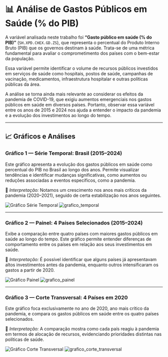 # 📊 Análise de Gastos Públicos em Saúde (% do PIB)

A variável analisada neste trabalho foi **“Gasto público em saúde (% do PIB)”** (`SH.XPD.CHEX.GD.ZS`), que representa o percentual do Produto Interno Bruto (PIB) que os governos destinam à saúde. Trata-se de uma métrica fundamental para avaliar o comprometimento dos países com o bem-estar da população.

Essa variável permite identificar o volume de recursos públicos investidos em serviços de saúde como hospitais, postos de saúde, campanhas de vacinação, medicamentos, infraestrutura hospitalar e outras políticas públicas da área.

A análise se torna ainda mais relevante ao considerar os efeitos da pandemia de COVID-19, que exigiu aumentos emergenciais nos gastos públicos em saúde em diversos países. Portanto, observar essa variável entre os anos de 2015 e 2024 nos ajuda a entender o impacto da pandemia e a evolução dos investimentos ao longo do tempo.

---

## 📈 Gráficos e Análises

### Gráfico 1 — Série Temporal: Brasil (2015–2024)

Este gráfico apresenta a evolução dos gastos públicos em saúde como percentual do PIB no Brasil ao longo dos anos. Permite visualizar tendências e identificar mudanças significativas, como aumentos ou reduções associadas a eventos específicos, como a pandemia.

📌 *Interpretação:* Notamos um crescimento nos anos mais críticos da pandemia (2020–2021), seguido de certa estabilização nos anos seguintes.

![Gráfico Série Temporal](grafico_temporal.png)
![grafico_temporal](https://github.com/user-attachments/assets/06e00df7-d07c-4129-9763-7356b8a3ccb3)

---

### Gráfico 2 — Painel: 4 Países Selecionados (2015–2024)

Exibe a comparação entre quatro países com maiores gastos públicos em saúde ao longo do tempo. Este gráfico permite entender diferenças de comportamento entre os países em relação aos seus investimentos em saúde.

📌 *Interpretação:* É possível identificar que alguns países já apresentavam altos investimentos antes da pandemia, enquanto outros intensificaram os gastos a partir de 2020.

![Gráfico Painel](grafico_painel.png)
![grafico_painel](https://github.com/user-attachments/assets/3738176e-9841-4e3f-beb7-487acbd2063e)

---

### Gráfico 3 — Corte Transversal: 4 Países em 2020

Este gráfico foca exclusivamente no ano de 2020, ano mais crítico da pandemia, e compara os gastos públicos em saúde entre os quatro países selecionados.

📌 *Interpretação:* A comparação mostra como cada país reagiu à pandemia em termos de alocação de recursos, evidenciando prioridades distintas nas políticas de saúde.

![Gráfico Corte Transversal](grafico_transversal.png)
![grafico_corte_transversal](https://github.com/user-attachments/assets/0d5d6c1f-16d2-436b-81b2-45dfb6a4e124)

